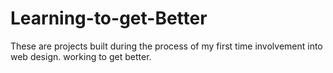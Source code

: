 # Learning-to-get-Better
These are projects built during the process of my first time involvement into web design. working to get better.
